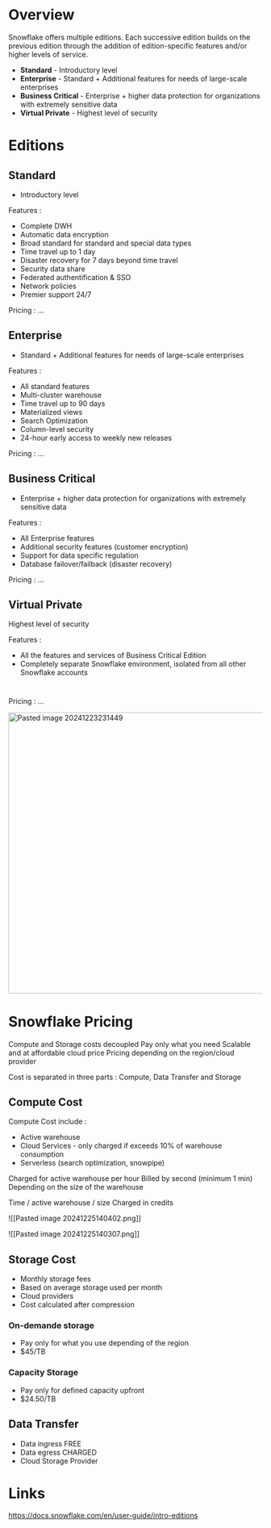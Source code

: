 # Overview 

Snowflake offers multiple editions. Each successive edition builds on the previous edition through the addition of edition-specific features and/or higher levels of service. 
  
* **Standard** - Introductory level
* **Enterprise** - Standard +  Additional features for needs of large-scale enterprises
* **Business Critical**  -  Enterprise + higher data protection for organizations with extremely sensitive data 
* **Virtual Private**  -  Highest level of security

# Editions 

## Standard 

* Introductory level

Features : 

- Complete DWH 
- Automatic data encryption 
- Broad standard for standard and special data types 
- Time travel up to 1 day 
- Disaster recovery for 7 days  beyond time travel 
- Security data share 
- Federated authentification & SSO
- Network policies 
- Premier support 24/7 


Pricing : ... 

## Enterprise 

*  Standard +  Additional features for needs of large-scale enterprises
  
Features :

- All standard features 
- Multi-cluster warehouse 
- Time travel up to 90 days 
- Materialized views 
- Search Optimization 
- Column-level security 
- 24-hour early access to weekly new releases
  
Pricing : 
... 

## Business Critical 
* Enterprise + higher data protection for organizations with extremely sensitive data 

Features : 
- All Enterprise features 
- Additional security features (customer encryption)
- Support for data specific regulation
- Database failover/failback (disaster recovery)

Pricing : 
... 
## Virtual Private 
Highest level of security 

Features : 
 - All the features and services of Business Critical Edition
 - Completely separate Snowflake environment, isolated from all other Snowflake accounts

# 
Pricing : 
... 

<img width="557" alt="Pasted image 20241223231449" src="https://github.com/user-attachments/assets/e2c98002-54cb-4e0b-87d9-5dc046f64bfd" />

# Snowflake Pricing

Compute and Storage costs decoupled 
Pay only what you need 
Scalable and at affordable cloud price 
Pricing depending on the region/cloud provider


Cost is separated in three parts : Compute,  Data Transfer  and Storage 

## Compute Cost 

Compute Cost include : 
- Active warehouse 
- Cloud Services - only charged if exceeds 10% of warehouse consumption 
- Serverless (search optimization, snowpipe) 

Charged for active warehouse per hour 
Billed by second (minimum 1 min)
Depending on the size of the warehouse 

Time / active warehouse / size 
Charged in credits 

![[Pasted image 20241225140402.png]]

![[Pasted image 20241225140307.png]]

## Storage Cost 

- Monthly storage fees 
- Based on average storage used per month 
- Cloud providers 
- Cost calculated after compression 

### On-demande storage 
- Pay only for what you use depending of the region 
- $45/TB

### Capacity Storage 
- Pay only for defined capacity upfront 
- $24.50/TB

## Data Transfer
- Data ingress FREE 
- Data egress CHARGED 
- Cloud Storage Provider


# Links 
https://docs.snowflake.com/en/user-guide/intro-editions
